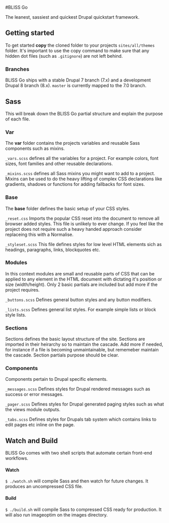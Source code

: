 #BLISS Go

The leanest, sassiest and quickest Drupal quickstart framework.

## Getting started

To get started **copy** the cloned folder to your projects `sites/all/themes` folder. It's important to use the copy command to make sure that any hidden dot files (such as `.gitignore`) are not left behind.


### Branches

BLISS Go ships with a stable Drupal 7 branch (7.x) and a development Drupal 8 branch (8.x). `master` is currently mapped to the 7.0 branch.

## Sass

This will break down the BLISS Go partial structure and explain the purpose of each file.

### Var

The **var** folder contains the projects variables and reusable Sass components such as mixins.

`_vars.scss` defines all the variables for a project. For example colors, font sizes, font families and other reusable declarations.

`_mixins.scss` defines all Sass mixins you might want to add to a project. Mixins can be used to do the heavy lifting of complex CSS declarations like gradients, shadows or functions for adding fallbacks for font sizes.

### Base

The **base** folder defines the basic setup of your CSS styles.

`_reset.css` Imports the popular CSS reset into the document to remove all browser added styles. This file is unlikely to ever change. If you feel like the project does not require such a heavy handed approach consider replaceing this with a Normalise.

`_styleset.scss` This file defines styles for low level HTML elements sich as headings, paragraphs, links, blockquotes etc.

### Modules

In this context modules are small and reusable parts of CSS that can be applied to any element in the HTML document with dictating it's position or size (width/height). Only 2 basic partials are included but add more if the project requires.

`_buttons.scss` Defines general button styles and any button modifiers.

`_lists.scss` Defines general list styles. For example simple lists or block style lists.

### Sections

Sections defines the basic layout structure of the site. Sections are imported in their heirarchy so to maintain the cascade. Add more if needed, for instance if a file is becoming unmaintainable, but rememeber maintain the cascade. Section partials purpose should be clear.

### Components

Components pertain to Drupal specific elements.

`_messages.scss` Defines styles for Drupal rendered messages such as success or error messages.

`_pager.scss` Defines styles for Drupal generated paging styles such as what the views module outputs.

`_tabs.scss` Defines styles for Drupals tab system which contains links to edit pages etc inline on the page.

## Watch and Build

BLISS Go comes with two shell scripts that automate certain front-end workflows. 

#### Watch

`$ ./watch.sh` will compile Sass and then watch for future changes. It produces an uncompressed CSS file.

#### Build

`$ ./build.sh` will compile Sass to compressed CSS ready for production. It will also run imageoptim on the images directory.
